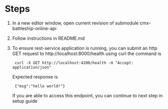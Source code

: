 # Steps
1) In a new editor window, open current revision of submodule cmx-battleship-online-api

2) Follow instructions in README.md

3) To ensure rest-service application is running, you can submit an http GET request to http://localhost:8000/health using curl the command is

        curl -X GET http://localhost:4200/health -H "Accept: application/json"

    Expected response is
    
        {"msg":"hello world!"}
    
    If you are able to access this endpoint, you can continue to next step in setup guide
